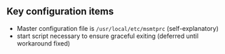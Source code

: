 ## Key configuration items

- Master configuration file is `/usr/local/etc/msmtprc` (self-explanatory)
- start script necessary to ensure graceful exiting (deferred until workaround fixed)



